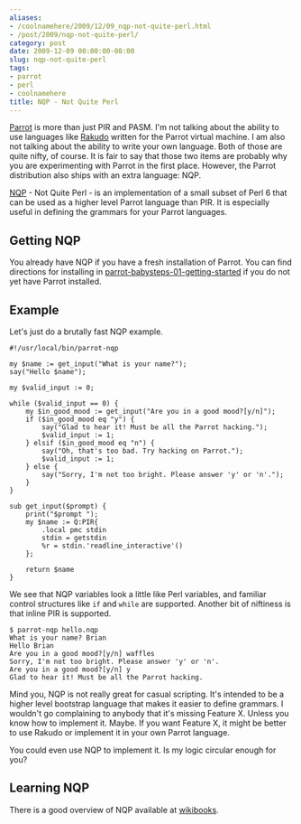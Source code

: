 ```yaml
---
aliases:
- /coolnamehere/2009/12/09_nqp-not-quite-perl.html
- /post/2009/nqp-not-quite-perl/
category: post
date: 2009-12-09 00:00:00-08:00
slug: nqp-not-quite-perl
tags:
- parrot
- perl
- coolnamehere
title: NQP - Not Quite Perl
---
```


[Parrot](../../../card/Parrot.md) is more than just PIR and PASM. I'm not talking about the
ability to use languages like [Rakudo](http://rakudo.org) written for the Parrot virtual 
machine. I am also not talking about the ability to write your own language.
Both of those are quite nifty, of course. It is fair to say that those two
items are probably why you are experimenting with Parrot in the first place.
However, the Parrot distribution also ships with an extra language: NQP.

<!--more-->

[NQP](http://docs.parrot.org/parrot/latest/html/docs/book/pct/ch05_nqp.pod.html) - Not Quite Perl - is an implementation of a small subset of Perl 6 that
can be used as a higher level Parrot language than PIR. It is especially useful
in defining the grammars for your Parrot languages.

## Getting NQP

You already have NQP if you have a fresh installation of Parrot. You can
find directions for installing in [parrot-babysteps-01-getting-started](../07/parrot-babysteps-01-getting-started.md) if
you do not yet have Parrot installed.

## Example

Let's just do a brutally fast NQP example.

````
#!/usr/local/bin/parrot-nqp

my $name := get_input("What is your name?");
say("Hello $name");

my $valid_input := 0;

while ($valid_input == 0) {
    my $in_good_mood := get_input("Are you in a good mood?[y/n]");
    if ($in_good_mood eq "y") {
        say("Glad to hear it! Must be all the Parrot hacking.");
        $valid_input := 1;
    } elsif ($in_good_mood eq "n") {
        say("Oh, that's too bad. Try hacking on Parrot.");
        $valid_input := 1;
    } else {
        say("Sorry, I'm not too bright. Please answer 'y' or 'n'.");
    }
}

sub get_input($prompt) {
    print("$prompt ");
    my $name := Q:PIR{
        .local pmc stdin
        stdin = getstdin
        %r = stdin.'readline_interactive'()
    };

    return $name
}
````

We see that NQP variables look a little like Perl variables, and familiar 
control structures like `if` and `while` are supported. Another bit of niftiness
is that inline PIR is supported.

````
$ parrot-nqp hello.nqp
What is your name? Brian
Hello Brian
Are you in a good mood?[y/n] waffles
Sorry, I'm not too bright. Please answer 'y' or 'n'.
Are you in a good mood?[y/n] y
Glad to hear it! Must be all the Parrot hacking.
````

Mind you, NQP is not really great for casual scripting. It's intended to be
a higher level bootstrap language that makes it easier to define grammars.
I wouldn't go complaining to anybody that it's missing Feature X. Unless you
know how to implement it. Maybe. If you want Feature X, it might be better
to use Rakudo or implement it in your own Parrot language.

You could even use NQP to implement it. Is my logic circular enough for
you?

## Learning NQP

There is a good overview of NQP available at
[wikibooks](http://en.wikibooks.org/wiki/Parrot_Virtual_Machine/Not_Quite_Perl).
